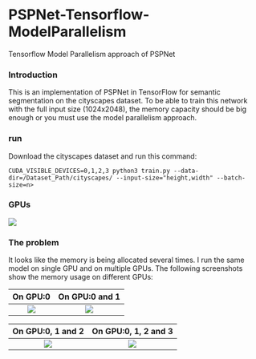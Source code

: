 # PSPNet-Tensorflow-ModelParallelism
Tensorflow Model Parallelism approach of PSPNet 

### Introduction
This is an implementation of PSPNet in TensorFlow for semantic segmentation on the cityscapes dataset. 
To be able to train this network with the full input size (1024x2048), the memory capacity should be big enough or you must use the model parallelism approach.

### run
Download the cityscapes dataset and run this command:
```
CUDA_VISIBLE_DEVICES=0,1,2,3 python3 train.py --data-dir=/Dataset_Path/cityscapes/ --input-size="height,width" --batch-size=n>
```

### GPUs
![](https://github.com/reger-men/PSPNet-Tensorflow-ModelParallelism/blob/master/screenshots/gpus.png)

### The problem
It looks like the memory is being allocated several times. I run the same model on single GPU and on multiple GPUs. The following screenshots show the memory usage on different GPUs:

On GPU:0                |  On GPU:0 and 1
:-------------------------:|:-------------------------:
![](https://github.com/reger-men/PSPNet-Tensorflow-ModelParallelism/blob/master/screenshots/gpu0.png)  |  ![](https://github.com/reger-men/PSPNet-Tensorflow-ModelParallelism/blob/master/screenshots/gpu01.png)

On GPU:0, 1 and 2                |  On GPU:0, 1, 2 and 3
:-------------------------:|:-------------------------:
![](https://github.com/reger-men/PSPNet-Tensorflow-ModelParallelism/blob/master/screenshots/gpu012.png)  |  ![](https://github.com/reger-men/PSPNet-Tensorflow-ModelParallelism/blob/master/screenshots/gpu0123.png)
